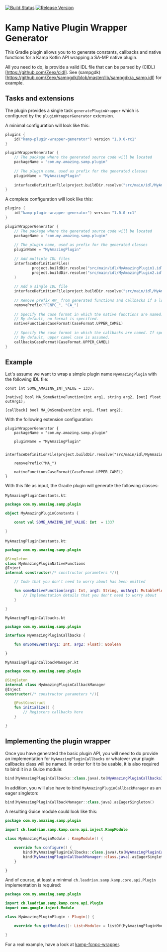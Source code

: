 ﻿[![Build Status](https://travis-ci.org/Double-O-Seven/kamp-plugin-wrapper-generator.svg?branch=master)](https://travis-ci.org/Double-O-Seven/kamp-plugin-wrapper-generator)
[![Release Version](https://img.shields.io/maven-central/v/ch.leadrian.samp.kamp/kamp-plugin-wrapper-generator.svg?label=release)](http://search.maven.org/#search%7Cga%7C1%7Ckamp-plugin-wrapper-generator)

# Kamp Native Plugin Wrapper Generator

This Gradle plugin allows you to to generate constants, callbacks and native functions for a Kamp Kotlin API wrapping a SA-MP native plugin.

All you need to do, is provide a valid IDL file that can be parsed by (CIDL)[https://github.com/Zeex/cidl]. See (sampgdk)[https://github.com/Zeex/sampgdk/blob/master/lib/sampgdk/a_samp.idl] for example.

Tasks and extensions
--------------------

The plugin provides a single task `generatePluginWrapper` which is configured by the `pluginWrapperGenerator` extension.

A minimal configuration will look like this:
```kotlin
plugins {
    id("kamp-plugin-wrapper-generator") version "1.0.0-rc1"
}

pluginWrapperGenerator {
    // The package where the generated source code will be located
    packageName = "com.my.amazing.samp.plugin"
    
    // The plugin name, used as prefix for the generated classes
    pluginName = "MyAmazingPlugin"
    
    interfaceDefinitionFile(project.buildDir.resolve("src/main/idl/MyAmazingPlugin.idl"))
}
```

A complete configuration will look like this:
```kotlin
plugins {
    id("kamp-plugin-wrapper-generator") version "1.0.0-rc1"
}

pluginWrapperGenerator {
    // The package where the generated source code will be located
    packageName = "com.my.amazing.samp.plugin"
    
    // The plugin name, used as prefix for the generated classes
    pluginName = "MyAmazingPlugin"
    
    // Add multiple IDL files
    interfaceDefinitionFiles(
            project.buildDir.resolve("src/main/idl/MyAmazingPlugin1.idl"),
            project.buildDir.resolve("src/main/idl/MyAmazingPlugin2.idl")
    )
    
    // Add a single IDL file
    interfaceDefinitionFile(project.buildDir.resolve("src/main/idl/MyAmazingPlugin3.idl"))
    
    // Remove prefix AM_ from generated functions and callbacks if a lot of the functions are prefixed, like in FCNPC or ColAndreas
    removePrefix("FCNPC_", "CA_")
    
    // Specify the case format in which the native functions are named. If specified, the generated function names will be converted to lower camel case.
    // By default, no format is specified.
    nativeFunctionsCaseFormat(CaseFormat.UPPER_CAMEL)
    
    // Specify the case format in which the callbacks are named. If specified, the generated callback names will be converted to lower camel case.
    // By default, upper camel case is assumed.
    callbacksCaseFormat(CaseFormat.UPPER_CAMEL)
}
```

Example
-------

Let's assume we want to wrap a simple plugin name `MyAmazingPlugin` with the following IDL file:

```
const int SOME_AMAZING_INT_VALUE = 1337;

[native] bool MA_SomeNativeFunction(int arg1, string arg2, [out] float outArg1);

[callback] bool MA_OnSomeEvent(int arg1, float arg2);
```

With the following extension configuration:

```
pluginWrapperGenerator {
    packageName = "com.my.amazing.samp.plugin"
    
    pluginName = "MyAmazingPlugin"
    
    interfaceDefinitionFile(project.buildDir.resolve("src/main/idl/MyAmazingPlugin.idl"))
    
    removePrefix("MA_")
    
    nativeFunctionsCaseFormat(CaseFormat.UPPER_CAMEL)
}
```

With this file as input, the Gradle plugin will generate the following classes:

`MyAmazingPluginConstants.kt`:
```kotlin
package com.my.amazing.samp.plugin

object MyAmazingPluginConstants {

    const val SOME_AMAZING_INT_VALUE: Int  = 1337

}
```

`MyAmazingPluginConstants.kt`:
```kotlin
package com.my.amazing.samp.plugin

@Singleton
class MyAmazingPluginNativeFunctions
@Inject
internal constructor(/* constructor parameters */){

    // Code that you don't need to worry about has been omitted

    fun someNativeFunction(arg1: Int, arg2: String, outArg1: MutableFloatCell): Bool {
        // Implementation details that you don't need to worry about
    }

}
```

`MyAmazingPluginCallbacks.kt`
```kotlin
package com.my.amazing.samp.plugin

interface MyAmazingPluginCallbacks {

    fun onSomeEvent(arg1: Int, arg2: Float): Boolean

}
```

`MyAmazingPluginCallbackManager.kt`
```kotlin
package com.my.amazing.samp.plugin

@Singleton
internal class MyAmazingPluginCallbackManager
@Inject
constructor(/* constructor parameters */){

    @PostConstruct
    fun initialize() {
        // Registers callbacks here
    }

}
```

Implementing the plugin wrapper
-------------------------------

Once you have generated the basic plugin API, you will need to do provide an implementation for `MyAmazingPluginCallbacks` or whatever your plugin callbacks class will be named. In order for it to be usable, it is also required to bind it in a Guice module:
```kotlin
bind(MyAmazingPluginCallbacks::class.java).to(MyAmazingPluginCallbacksImplementation::class.java)
```

In addition, you will also have to bind `MyAmazingPluginCallbackManager` as an eager singleton:
```kotlin
bind(MyAmazingPluginCallbackManager::class.java).asEagerSingleton()
```

A resulting Guice module could look like this:
```kotlin
package com.my.amazing.samp.plugin

import ch.leadrian.samp.kamp.core.api.inject.KampModule

class MyAmazingPluginModule : KampModule() {

    override fun configure() {
        bind(MyAmazingPluginCallbacks::class.java).to(MyAmazingPluginCallbacksImplementation::class.java)
        bind(MyAmazingPluginCallbackManager::class.java).asEagerSingleton()
    }

}
```

And of course, at least a minimal `ch.leadrian.samp.kamp.core.api.Plugin` implementation is required:
```kotlin
package com.my.amazing.samp.plugin

import ch.leadrian.samp.kamp.core.api.Plugin
import com.google.inject.Module

class MyAmazingPluginPlugin : Plugin() {

    override fun getModules(): List<Module> = listOf(MyAmazingPluginModule())

}
```

For a real example, have a look at [kamp-fcnpc-wrapper](https://github.com/Double-O-Seven/kamp-fcnpc-wrapper).
